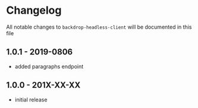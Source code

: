 # Changelog

All notable changes to `backdrop-headless-client` will be documented in this file

## 1.0.1 - 2019-0806

- added paragraphs endpoint

## 1.0.0 - 201X-XX-XX

- initial release
